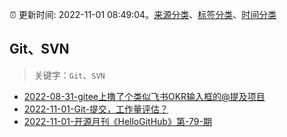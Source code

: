:alarm_clock: 更新时间: 2022-11-01 08:49:04。[来源分类](../README.md)、[标签分类](../TAGS.md)、[时间分类](../TIMELINE.md)

## Git、SVN


> 关键字：`Git`、`SVN`



- [2022-08-31-gitee上撸了个类似飞书OKR输入框的@提及项目](https://www.zhangxinxu.com/wordpress/2022/08/gitee-feishu-okr-at-mention/) 
- [2022-11-01-Git-提交，工作量评估？](https://toutiao.io/k/ovcdi83) 
- [2022-11-01-开源月刊《HelloGitHub》第-79-期](https://toutiao.io/k/mn76oq9) 